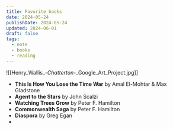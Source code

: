 ```yaml
---
title: Favorite books
date: 2024-05-24
publishDate: 2024-05-24
updated: 2024-06-01
draft: false
tags:
  - note
  - books
  - reading
---
```


![[Henry_Wallis_-_Chatterton_-_Google_Art_Project.jpg]]

- **This Is How You Lose the Time War** by Amal El-Mohtar & Max Gladstone
- **Agent to the Stars** by John Scalzi
- **Watching Trees Grow** by Peter F. Hamilton
- **Commonwealth Saga** by Peter F. Hamilton
- **Diaspora** by Greg Egan
- 
